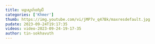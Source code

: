 ```yaml
---
title: មន្តស្នេហ៍ចៅស្រី
categories: ['Khmer']
thumb: https://img.youtube.com/vi/jMP7v_q47Bk/maxresdefault.jpg
pudate: 2023-09-24T19:17:35
videos: video-2023-09-24-19-17-35
author: tin-sokhavuth
---
```

